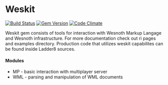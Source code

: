 Weskit
======

[![Build Status](https://secure.travis-ci.org/f6p/weskit.png?branch=master)](http://travis-ci.org/f6p/weskit)
[![Gem Version](https://badge.fury.io/rb/weskit.png)](http://badge.fury.io/rb/weskit)
[![Code Climate](https://codeclimate.com/github/f6p/weskit.png)](https://codeclimate.com/github/f6p/weskit)

Weskit gem consists of tools for interaction with Wesnoth Markup Langage and
Wesnoth infrastructure. For more documentation check out ri pages and examples
directory. Production code that utilizes weskit capabilites can be found
inside Ladder8 sources.

#### Modules

* MP - basic interaction with multiplayer server
* WML - parsing and manipulation of WML documents
